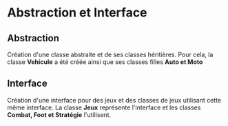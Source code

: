 ﻿# Abstraction et Interface


## Abstraction
Création d'une classe abstraite et de ses classes héritières. Pour cela, la classe **Vehicule** a été créée ainsi que ses classes filles **Auto et Moto**

## Interface
Création d'une interface pour des jeux et des classes de jeux utilisant cette même interface. La classe **Jeux** représente l'interface et les classes **Combat, Foot et Stratégie** l'utilisent.
